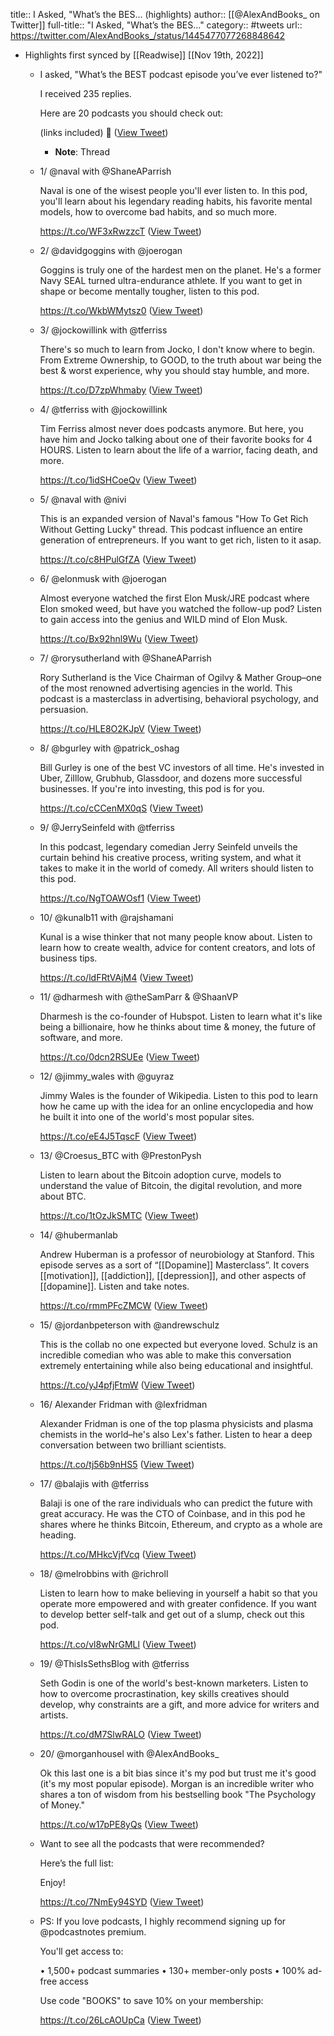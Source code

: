 title:: I Asked, "What’s the BES... (highlights)
author:: [[@AlexAndBooks_ on Twitter]]
full-title:: "I Asked, "What’s the BES..."
category:: #tweets
url:: https://twitter.com/AlexAndBooks_/status/1445477077268848642

- Highlights first synced by [[Readwise]] [[Nov 19th, 2022]]
	- I asked, "What’s the BEST podcast episode you’ve ever listened to?"
	  
	  I received 235 replies.
	  
	  Here are 20 podcasts you should check out:
	  
	  (links included) 🧵 ([View Tweet](https://twitter.com/AlexAndBooks_/status/1445477077268848642))
		- **Note**: Thread
	- 1/ @naval with @ShaneAParrish 
	  
	  Naval is one of the wisest people you'll ever listen to. In this pod, you'll learn about his legendary reading habits, his favorite mental models, how to overcome bad habits, and so much more.
	  
	  https://t.co/WF3xRwzzcT ([View Tweet](https://twitter.com/AlexAndBooks_/status/1445477084277534720))
	- 2/ @davidgoggins with @joerogan 
	  
	  Goggins is truly one of the hardest men on the planet. He's a former Navy SEAL turned ultra-endurance athlete. If you want to get in shape or become mentally tougher, listen to this pod.
	  
	  https://t.co/WkbWMytsz0 ([View Tweet](https://twitter.com/AlexAndBooks_/status/1445477093513461762))
	- 3/ @jockowillink with @tferriss 
	  
	  There's so much to learn from Jocko, I don't know where to begin. From Extreme Ownership, to GOOD, to the truth about war being the best & worst experience, why you should stay humble, and more.
	  
	  https://t.co/D7zpWhmaby ([View Tweet](https://twitter.com/AlexAndBooks_/status/1445477111158898688))
	- 4/ @tferriss with @jockowillink 
	  
	  Tim Ferriss almost never does podcasts anymore. But here, you have him and Jocko talking about one of their favorite books for 4 HOURS. Listen to learn about the life of a warrior, facing death, and more.
	  
	  https://t.co/1idSHCoeQv ([View Tweet](https://twitter.com/AlexAndBooks_/status/1445477115047124992))
	- 5/ @naval with @nivi 
	  
	  This is an expanded version of Naval's famous "How To Get Rich Without Getting Lucky" thread. This podcast influence an entire generation of entrepreneurs. If you want to get rich, listen to it asap.
	  
	  https://t.co/c8HPulGfZA ([View Tweet](https://twitter.com/AlexAndBooks_/status/1445477120960958466))
	- 6/ @elonmusk with @joerogan 
	  
	  Almost everyone watched the first Elon Musk/JRE podcast where Elon smoked weed, but have you watched the follow-up pod? Listen to gain access into the genius and WILD mind of Elon Musk.
	  
	  https://t.co/Bx92hnl9Wu ([View Tweet](https://twitter.com/AlexAndBooks_/status/1445477129622212608))
	- 7/ @rorysutherland with @ShaneAParrish 
	  
	  Rory Sutherland is the Vice Chairman of Ogilvy & Mather Group–one of the most renowned advertising agencies in the world. This podcast is a masterclass in advertising, behavioral psychology, and persuasion. 
	  
	  https://t.co/HLE8O2KJpV ([View Tweet](https://twitter.com/AlexAndBooks_/status/1445477133829083140))
	- 8/ @bgurley  with @patrick_oshag 
	  
	  Bill Gurley is one of the best VC investors of all time. He's invested in Uber, ZiIllow, Grubhub, Glassdoor, and dozens more successful businesses. If you're into investing, this pod is for you.
	  
	  https://t.co/cCCenMX0qS ([View Tweet](https://twitter.com/AlexAndBooks_/status/1445477139176775685))
	- 9/ @JerrySeinfeld with @tferriss 
	  
	  In this podcast, legendary comedian Jerry Seinfeld unveils the curtain behind his creative process, writing system, and what it takes to make it in the world of comedy. All writers should listen to this pod.
	  
	  https://t.co/NgTOAWOsf1 ([View Tweet](https://twitter.com/AlexAndBooks_/status/1445477142863638530))
	- 10/ @kunalb11 with @rajshamani 
	  
	  Kunal is a wise thinker that not many people know about. Listen to learn how to create wealth, advice for content creators, and lots of business tips.
	  
	  https://t.co/ldFRtVAjM4 ([View Tweet](https://twitter.com/AlexAndBooks_/status/1445477148681142275))
	- 11/ @dharmesh with @theSamParr & @ShaanVP  
	  
	  Dharmesh is the co-founder of Hubspot. Listen to learn what it's like being a billionaire, how he thinks about time & money, the future of software, and more.
	  
	  https://t.co/0dcn2RSUEe ([View Tweet](https://twitter.com/AlexAndBooks_/status/1445477152598609921))
	- 12/ @jimmy_wales with @guyraz 
	  
	  Jimmy Wales is the founder of Wikipedia. Listen to this pod to learn how he came up with the idea for an online encyclopedia and how he built it into one of the world's most popular sites.
	  
	  https://t.co/eE4J5TqscF ([View Tweet](https://twitter.com/AlexAndBooks_/status/1445477158533562383))
	- 13/ @Croesus_BTC with @PrestonPysh
	  
	  Listen to learn about the Bitcoin adoption curve, models to understand the value of Bitcoin, the digital revolution, and more about BTC.
	  
	  https://t.co/1tOzJkSMTC ([View Tweet](https://twitter.com/AlexAndBooks_/status/1445477164963360769))
	- 14/ @hubermanlab  
	  
	  Andrew Huberman is a professor of neurobiology at Stanford. This episode serves as a sort of “[[Dopamine]] Masterclass”. It covers [[motivation]], [[addiction]], [[depression]], and other aspects of [[dopamine]]. Listen and take notes.
	  
	  https://t.co/rmmPFcZMCW ([View Tweet](https://twitter.com/AlexAndBooks_/status/1445477169187094532))
	- 15/ @jordanbpeterson with @andrewschulz 
	  
	  This is the collab no one expected but everyone loved.  Schulz is an incredible comedian who was able to make this conversation extremely entertaining while also being educational and insightful.
	  
	  https://t.co/yJ4pfjFtmW ([View Tweet](https://twitter.com/AlexAndBooks_/status/1445477174224449542))
	- 16/ Alexander Fridman with @lexfridman 
	  
	  Alexander Fridman is one of the top plasma physicists and plasma chemists in the world–he's also Lex's father. Listen to hear a deep conversation between two brilliant scientists.
	  
	  https://t.co/tj56b9nHS5 ([View Tweet](https://twitter.com/AlexAndBooks_/status/1445477179458940934))
	- 17/ @balajis with @tferriss 
	  
	  Balaji is one of the rare individuals who can predict the future with great accuracy. He was the CTO of Coinbase, and in this pod he shares where he thinks Bitcoin, Ethereum, and crypto as a whole are heading.
	  
	  https://t.co/MHkcVjfVcq ([View Tweet](https://twitter.com/AlexAndBooks_/status/1445477183456112640))
	- 18/ @melrobbins with @richroll 
	  
	  Listen to learn how to make believing in yourself a habit so that you operate more empowered and with greater confidence. If you want to develop better self-talk and get out of a slump, check out this pod.
	  
	  https://t.co/vl8wNrGMLl ([View Tweet](https://twitter.com/AlexAndBooks_/status/1445477189076484097))
	- 19/ @ThisIsSethsBlog with @tferriss 
	  
	  Seth Godin is one of the world's best-known marketers. Listen to how to overcome procrastination, key skills creatives should develop, why constraints are a gift, and more advice for writers and artists.
	  
	  https://t.co/dM7SlwRALO ([View Tweet](https://twitter.com/AlexAndBooks_/status/1445477195304951810))
	- 20/ @morganhousel with @AlexAndBooks_ 
	  
	  Ok this last one is a bit bias since it's my pod but trust me it's good (it's my most popular episode). Morgan is an incredible writer who shares a ton of wisdom from his bestselling book "The Psychology of Money."
	  
	  https://t.co/w17pPE8yQs ([View Tweet](https://twitter.com/AlexAndBooks_/status/1445477200384380928))
	- Want to see all the podcasts that were recommended?
	  
	  Here’s the full list:
	  
	  Enjoy!
	  
	  https://t.co/7NmEy94SYD ([View Tweet](https://twitter.com/AlexAndBooks_/status/1445477204817678347))
	- PS: If you love podcasts, I highly recommend signing up for @podcastnotes premium. 
	  
	  You'll get access to:
	  
	  • 1,500+ podcast summaries
	  • 130+ member-only posts
	  • 100% ad-free access
	  
	  Use code "BOOKS" to save 10% on your membership:
	  
	  https://t.co/26LcAOUpCa ([View Tweet](https://twitter.com/AlexAndBooks_/status/1445477209741819908))